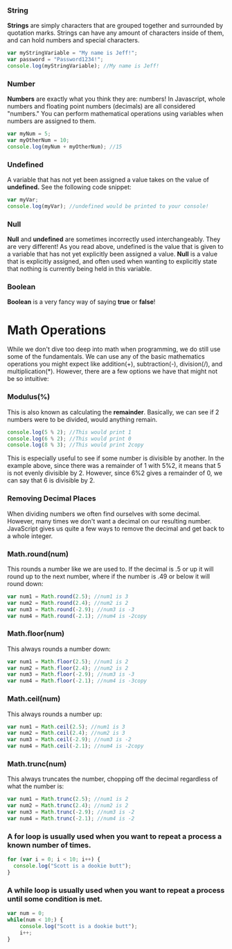 ### String

**Strings** are simply characters that are grouped together and surrounded by quotation marks. Strings can have any amount of characters inside of them, and can hold numbers and special characters.

```js
var myStringVariable = "My name is Jeff!";
var password = "Password1234!";
console.log(myStringVariable); //My name is Jeff!
```

### Number

**Numbers** are exactly what you think they are: numbers! In Javascript, whole numbers and floating point numbers (decimals) are all considered "numbers." You can perform mathematical operations using variables when numbers are assigned to them.

```js
var myNum = 5;
var myOtherNum = 10;
console.log(myNum + myOtherNum); //15
```

### Undefined

A variable that has not yet been assigned a value takes on the value of **undefined.** See the following code snippet:

```js
var myVar;
console.log(myVar); //undefined would be printed to your console!
```

### Null

**Null** and **undefined** are sometimes incorrectly used interchangeably. They are very different! As you read above, undefined is the value that is given to a variable that has not yet explicitly been assigned a value. **Null** is a value that is explicitly assigned, and often used when wanting to explicitly state that nothing is currently being held in this variable.

### Boolean

**Boolean** is a very fancy way of saying **true** or **false**!

# Math Operations

While we don't dive too deep into math when programming, we do still use some of the fundamentals. We can use any of the basic mathematics operations you might expect like addition(+), subtraction(-), division(/), and multiplication(\*). However, there are a few options we have that might not be so intuitive:

### Modulus(%)

This is also known as calculating the **remainder**. Basically, we can see if 2 numbers were to be divided, would anything remain.

```js
console.log(5 % 2); //This would print 1
console.log(6 % 2); //This would print 0
console.log(8 % 3); //This would print 2copy
```

This is especially useful to see if some number is divisible by another. In the example above, since there was a remainder of 1 with 5%2, it means that 5 is not evenly divisible by 2. However, since 6%2 gives a remainder of 0, we can say that 6 is divisible by 2.

### Removing Decimal Places

When dividing numbers we often find ourselves with some decimal. However, many times we don't want a decimal on our resulting number. JavaScript gives us quite a few ways to remove the decimal and get back to a whole integer.

### **Math.round(num)**

This rounds a number like we are used to. If the decimal is .5 or up it will round up to the next number, where if the number is .49 or below it will round down:

```js
var num1 = Math.round(2.5); //num1 is 3
var num2 = Math.round(2.4); //num2 is 2
var num3 = Math.round(-2.9); //num3 is -3
var num4 = Math.round(-2.1); //num4 is -2copy
```

### **Math.floor(num)**

This always rounds a number down:

```js
var num1 = Math.floor(2.5); //num1 is 2
var num2 = Math.floor(2.4); //num2 is 2
var num3 = Math.floor(-2.9); //num3 is -3
var num4 = Math.floor(-2.1); //num4 is -3copy
```

### **Math.ceil(num)**

This always rounds a number up:

```js
var num1 = Math.ceil(2.5); //num1 is 3
var num2 = Math.ceil(2.4); //num2 is 3
var num3 = Math.ceil(-2.9); //num3 is -2
var num4 = Math.ceil(-2.1); //num4 is -2copy
```

### **Math.trunc(num)**

This always truncates the number, chopping off the decimal regardless of what the number is:

```js
var num1 = Math.trunc(2.5); //num1 is 2
var num2 = Math.trunc(2.4); //num2 is 2
var num3 = Math.trunc(-2.9); //num3 is -2
var num4 = Math.trunc(-2.1); //num4 is -2
```

### A for loop is usually used when you want to repeat a process a known number of times.

```js
for (var i = 0; i < 10; i++) {
  console.log("Scott is a dookie butt");
}
```

### A while loop is usually used when you want to repeat a process until some condition is met.

```js
var num = 0;
while(num < 10;) {
    console.log("Scott is a dookie butt");
    i++;
}
```
